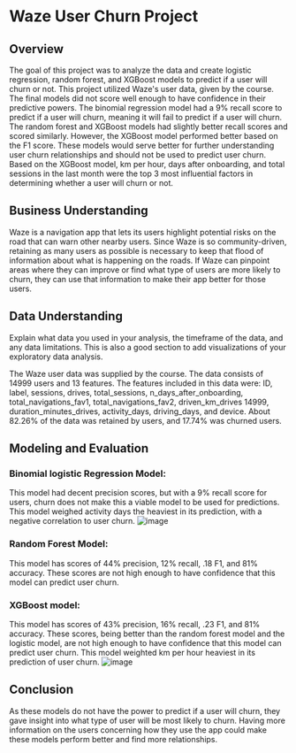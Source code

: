 # Waze User Churn Project

## Overview

The goal of this project was to analyze the data and create logistic regression, random forest, and XGBoost models to predict if a user will churn or not. This project utilized Waze's user data, given by the course. The final models did not score well enough to have confidence in their predictive powers. The binomial regression model had a 9% recall score to predict if a user will churn, meaning it will fail to predict if a user will churn. The random forest and XGBoost models had slightly better recall scores and scored similarly. However, the XGBoost model performed better based on the F1 score. These models would serve better for further understanding user churn relationships and should not be used to predict user churn. Based on the XGBoost model, km per hour, days after onboarding, and total sessions in the last month were the top 3 most influential factors in determining whether a user will churn or not. 

## Business Understanding 

Waze is a navigation app that lets its users highlight potential risks on the road that can warn other nearby users. Since Waze is so community-driven, retaining as many users as possible is necessary to keep that flood of information about what is happening on the roads. If Waze can pinpoint areas where they can improve or find what type of users are more likely to churn, they can use that information to make their app better for those users. 

## Data Understanding 

Explain what data you used in your analysis, the timeframe of the data, and any data limitations. This is also a good section to add visualizations of your exploratory data analysis. 

The Waze user data was supplied by the course. The data consists of 14999 users and 13 features. The features included in this data were: ID, label, sessions, drives, total_sessions, n_days_after_onboarding, total_navigations_fav1,  total_navigations_fav2, driven_km_drives 14999, duration_minutes_drives, activity_days, driving_days, and device. About 82.26% of the data was retained by users, and 17.74% was churned users. 

## Modeling and Evaluation 

### Binomial logistic Regression Model:

This model had decent precision scores, but with a 9% recall score for users, churn does not make this a viable model to be used for predictions. This model weighed activity days the heaviest in its prediction, with a negative correlation to user churn.
![image](https://github.com/landgrd/Waze_user_churn_project/assets/94145969/efef521f-1da8-45e9-8c6a-422f9e7ce652)

### Random Forest Model:

This model has scores of 44% precision, 12% recall, .18 F1, and 81% accuracy. These scores are not high enough to have confidence that this model can predict user churn. 

### XGBoost model:

This model has scores of 43% precision, 16% recall, .23 F1, and 81% accuracy. These scores, being better than the random forest model and the logistic model, are not high enough to have confidence that this model can predict user churn. This model weighted km per hour heaviest in its prediction of user churn.
![image](https://github.com/landgrd/Waze_user_churn_project/assets/94145969/59bc18b0-c78a-4d4a-a5e1-83d6d07f6134)

## Conclusion

As these models do not have the power to predict if a user will churn, they gave insight into what type of user will be most likely to churn. Having more information on the users concerning how they use the app could make these models perform better and find more relationships. 
